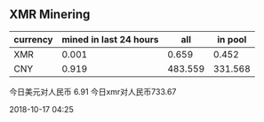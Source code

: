 ## XMR Minering

|currency|mined in last 24 hours|all|in pool|
|---|---|---|---|
|XMR|0.001|0.659|0.452|
|CNY|0.919|483.559|331.568|

今日美元对人民币 6.91	今日xmr对人民币733.67


2018-10-17 04:25